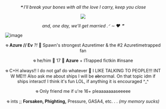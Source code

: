 <p align="center">
<i>❝ I'll break your bones with all the love I carry, keep you close</i>
</p>
<p align="center">
  <img
    src="https://github.com/user-attachments/assets/6edcb51b-da2c-40e8-a091-91adecb5a11e">
</p>
<p align="center">
<i>and, one day, we'll get married .ᐟ ∼  ‪‪❤︎ ‬❞</i>
</p>

![image](https://github.com/user-attachments/assets/015d5b8a-73ca-4f85-8421-6bd59ec75bd6)

 <p align="center">
 𖦹 <b>Azure // Ev</b> <i>?!</i> 🪻 Spawn's strongest Azuretimer & the #2 Azuretimetrapped fan
</p>  
<p align="center">
 𖦹 he/him 🪻 17 🪻 <b>Azure</b> + ITrapped fictkin #insane
</p>
<p align="center">
𖦹 C+H always!! I do not gaf do whatever 🪻 I LIKE TALKING TO PEOPLE!!! INT W ME!!! Also ask me about ships I will be <del>ab</del>normal. On that topic idm if ships interact! I think it's fun LOL, if anything it is encouraged ^_^
</p>
<p align="center">
𖦹 Only friend me if u're 16+ pleaaaaaaaseeeee
</p>
<p align="center">
𖦹 ints ;; <b>Forsaken, Phighting,</b> Pressure, GASA4, etc. . . <i>(my memory sucks)</i>
</p>

